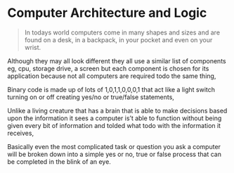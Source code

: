 # Computer Architecture and Logic

>In todays world computers come in many shapes and sizes and are found on a desk, in a backpack, in your pocket and even on your wrist.

Although they may all look different they all use a similar list of components eg, cpu, storage drive, a screen but each component is chosen for its application because not all computers are required todo the same thing,

Binary code is made up of lots of 1,0,1,1,0,0,0,1 that act like a light switch turning on or off creating yes/no or true/false statements,

Unlike a living creature that has a brain that is able to make decisions based upon the information it sees a computer is’t able to function without being given every bit of information and tolded what todo with the information it receives,

Basically even the most complicated task or question you ask a computer will be broken down into a simple yes or no, true or false process that can be completed in the blink of an eye.
